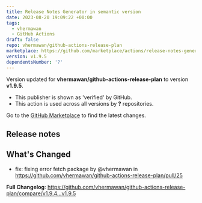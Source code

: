 ```yaml
---
title: Release Notes Generator in semantic version
date: 2023-08-20 19:09:22 +00:00
tags:
  - vhermawan
  - GitHub Actions
draft: false
repo: vhermawan/github-actions-release-plan
marketplace: https://github.com/marketplace/actions/release-notes-generator-in-semantic-version
version: v1.9.5
dependentsNumber: '?'
---
```



Version updated for **vhermawan/github-actions-release-plan** to version **v1.9.5**.
- This publisher is shown as 'verified' by GitHub.
- This action is used across all versions by **?** repositories.

Go to the [GitHub Marketplace](https://github.com/marketplace/actions/release-notes-generator-in-semantic-version) to find the latest changes.

## Release notes

## What's Changed
* fix: fixing error fetch package by @vhermawan in https://github.com/vhermawan/github-actions-release-plan/pull/25


**Full Changelog**: https://github.com/vhermawan/github-actions-release-plan/compare/v1.9.4...v1.9.5
